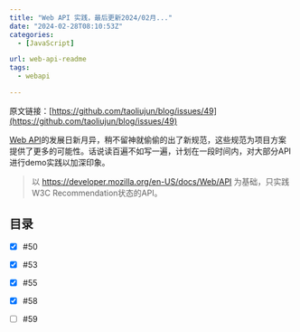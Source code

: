 ```yaml
---
title: "Web API 实践，最后更新2024/02月..."
date: "2024-02-28T08:10:53Z"
categories:
  - [JavaScript]

url: web-api-readme
tags:
  - webapi

---
```



原文链接：[https://github.com/taoliujun/blog/issues/49](https://github.com/taoliujun/blog/issues/49)

<!--hexo
---
url: web-api-readme
tags:
  - webapi
---
-->

[Web API](https://www.w3.org/TR/)的发展日新月异，稍不留神就偷偷的出了新规范，这些规范为项目方案提供了更多的可能性。话说读百遍不如写一遍，计划在一段时间内，对大部分API进行demo实践以加深印象。

> 以 https://developer.mozilla.org/en-US/docs/Web/API 为基础，只实践W3C Recommendation状态的API。

## 目录

- [x] #50 
- [x] #53 
- [x] #55 
- [x] #58 
- [ ] #59 



